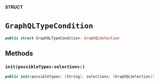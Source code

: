 **STRUCT**

# `GraphQLTypeCondition`

```swift
public struct GraphQLTypeCondition: GraphQLSelection
```

## Methods
### `init(possibleTypes:selections:)`

```swift
public init(possibleTypes: [String], selections: [GraphQLSelection])
```
